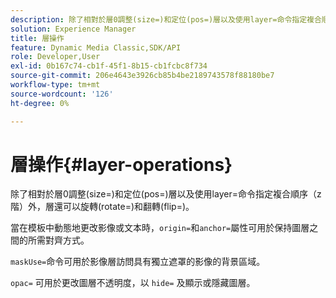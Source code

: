 ```yaml
---
description: 除了相對於層0調整(size=)和定位(pos=)層以及使用layer=命令指定複合順序（z階）外，層還可以旋轉(rotate=)和翻轉(flip=)。
solution: Experience Manager
title: 層操作
feature: Dynamic Media Classic,SDK/API
role: Developer,User
exl-id: 0b167c74-cb1f-45f1-8b15-cb1fcbc8f734
source-git-commit: 206e4643e3926cb85b4be2189743578f88180be7
workflow-type: tm+mt
source-wordcount: '126'
ht-degree: 0%

---
```


# 層操作{#layer-operations}

除了相對於層0調整(size=)和定位(pos=)層以及使用layer=命令指定複合順序（z階）外，層還可以旋轉(rotate=)和翻轉(flip=)。

當在模板中動態地更改影像或文本時，`origin=`和`anchor=`屬性可用於保持圖層之間的所需對齊方式。

`maskUse=`命令可用於影像層訪問具有獨立遮罩的影像的背景區域。

`opac=` 可用於更改圖層不透明度，以 `hide=` 及顯示或隱藏圖層。
